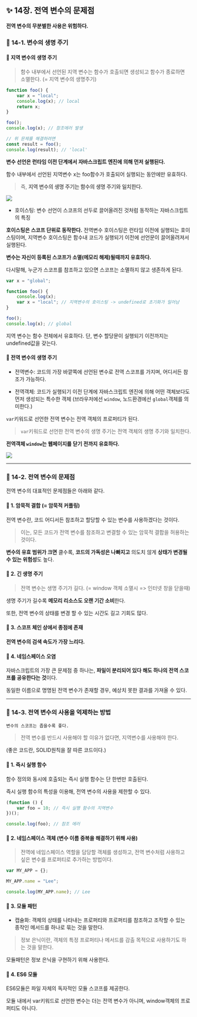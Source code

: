 ## ✨ 14장. 전역 변수의 문제점

**전역 변수의 무분별한 사용은 위험하다.**

### 📌 14-1. 변수의 생명 주기

#### 🔎 지역 변수의 생명 주기

> 함수 내부에서 선언된 지역 변수는 함수가 호출되면 생성되고 함수가 종료하면 소멸한다. (= 지역 변수의 생명주기)

```js
function foo() {
	var x = "local";
	console.log(x); // local
	return x;
}

foo();
console.log(x); // 참조에러 발생

// 위 문제를 해결하려면
const result = foo();
console.log(result); // 'local'
```

**변수 선언은 런타임 이전 단계에서 자바스크립트 엔진에 의해 먼저 실행된다.**

함수 내부에서 선언된 지역변수 x는 foo함수가 호출되어 실행되는 동안에만 유효하다.

> 즉, **지역 변수의 생명 주기는 함수의 생명 주기와 일치한다.**

![](https://velog.velcdn.com/images/ninto_2/post/3a72ebba-6e4e-4512-ab90-03c060cf207d/image.png)

- 호이스팅: 변수 선언이 스코프의 선두로 끌어올려진 것처럼 동작하는 자바스크립트의 특징

**호이스팅은 스코프 단위로 동작한다.**
전역변수 호이스팅은 런타임 이전에 실행되는 호이스팅이며,
지역변수 호이스팅은 함수내 코드가 실행되기 이전에 선언문이 끌어올려져서 실행된다.

**변수는 자신이 등록된 스코프가 소멸(메모리 해제)될때까지 유효하다.**

다시말해, 누군가 스코프를 참조하고 있으면 스코프는 소멸하지 않고 생존하게 된다.

```js
var x = "global";

function foo() {
	console.log(x);
	var x = "local"; // 지역변수의 호이스팅 -> undefined로 초기화가 일어남
}

foo();
console.log(x); // global
```

지역 변수는 함수 전체에서 유효하다.
단, 변수 할당문이 실행되기 이전까지는 undefined값을 갖는다.

#### 🔎 전역 변수의 생명 주기

- 전역변수: 코드의 가장 바깥쪽에 선언된 변수로 전역 스코프를 가지며, 어디서든 참조가 가능하다.

- 전역객체: 코드가 실행되기 이전 단계에 자바스크립트 엔진에 의해 어떤 객체보다도 먼저 생성되는 특수한 객체 (브라우저에선 `window`, 노드환경에선 `global`객체를 의미한다.)

`var`키워드로 선언한 전역 변수는 전역 객체의 프로퍼티가 된다.

> `var`키워드로 선언한 전역 변수의 생명 주기는 전역 객체의 생명 주기와 일치한다.

**전역객체 `window`는 웹페이지를 닫기 전까지 유효하다.**

![](https://velog.velcdn.com/images/ninto_2/post/7eda847f-0fee-4a9f-a574-f9c206aaf073/image.png)

---

### 📌 14-2. 전역 변수의 문제점

전역 변수의 대표적인 문제점들은 아래와 같다.

#### 🔎 1. 암묵적 결합 (= 암묵적 커플링)

전역 변수란, 코드 어디서든 참조하고 할당할 수 있는 변수를 사용하겠다는 것이다.

> 이는, 모든 코드가 전역 변수를 참조하고 변결할 수 있는 암묵적 결합을 허용하는 것이다.

**변수의 유효 범위가 크면** 클수록, **코드의 가독성은 나빠지고**
의도치 않게 **상태가 변경될 수 있는 위험성**도 높다.

#### 🔎 2. 긴 생명 주기

> 전역 변수는 생명 주기가 길다. (= window 객체 소멸시 => 인터넷 창을 닫을때)

생명 주기가 길수록 **메모리 리소스도 오랜 기간 소비**한다.

또한, 전역 변수의 상태를 변경 할 수 있는 시간도 길고 기회도 많다.

#### 🔎 3. 스코프 체인 상에서 종점에 존재

**전역 변수의 검색 속도가 가장 느리다.**

#### 🔎 4. 네임스페이스 오염

자바스크립트의 가장 큰 문제점 중 하나는, **파일이 분리되어 있다 해도 하나의 전역 스코프를 공유한다는 것**이다.

동일한 이름으로 명명된 전역 변수가 존재할 경우, 예상치 못한 결과를 가져올 수 있다.

---

### 📌 14-3. 전역 변수의 사용을 억제하는 방법

`변수의 스코프는 좁을수록 좋다.`

> 전역 변수를 반드시 사용해야 할 이유가 없다면, 지역변수를 사용해야 한다.

(좋은 코드란, SOLID원칙을 잘 따른 코드이다.)

#### 🔎 1. 즉시 실행 함수

함수 정의와 동시에 호출되는 즉시 실행 함수는 단 한번만 호출된다.

즉시 실행 함수의 특성을 이용해, 전역 변수의 사용을 제한할 수 있다.

```js
(function () {
	var foo = 10; // 즉시 실행 함수의 지역변수
})();

console.log(foo); // 참조 에러
```

#### 🔎 2. 네임스페이스 객체 (변수 이름 중복을 해결하기 위해 사용)

> 전역에 네임스페이스 역할을 담당할 객체를 생성하고, 전역 변수처럼 사용하고 싶은 변수를 프로퍼티로 추가하는 방법이다.

```js
var MY_APP = {};

MY_APP.name = "Lee";

console.log(MY_APP.name); // Lee
```

#### 🔎 3. 모듈 패턴

- 캡슐화: 객체의 상태를 나타내는 프로퍼티와 프로퍼티를 참조하고 조작할 수 있는 종작인 메서드를 하나로 묶는 것을 말한다.

> 정보 은닉이란, 객체의 특정 프로퍼티나 메서드를 감출 목적으로 사용하기도 하는 것을 말한다.

모듈패턴은 정보 은닉을 구현하기 위해 사용한다.

#### 🔎 4. ES6 모듈

ES6모듈은 파일 자체의 독자적인 모듈 스코프를 제공한다.

모듈 내에서 var키워드로 선언한 변수는 더는 전역 변수가 아니며,
window객체의 프로퍼티도 아니다.
